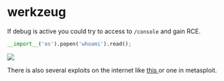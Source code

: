 # werkzeug

If debug is active you could try to access to `/console` and gain RCE.

```python
__import__('os').popen('whoami').read();
```

![](../../.gitbook/assets/image%20%28348%29.png)

There is also several exploits on the internet like [this ](https://github.com/its-arun/Werkzeug-Debug-RCE)or one in metasploit.

